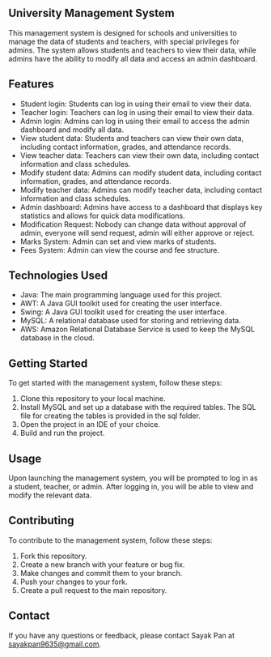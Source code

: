 ## University Management System

This management system is designed for schools and universities to manage the data of students and teachers, with special privileges for admins. The system allows students and teachers to view their data, while admins have the ability to modify all data and access an admin dashboard.

## Features

- Student login: Students can log in using their email to view their data.
- Teacher login: Teachers can log in using their email to view their data.
- Admin login: Admins can log in using their email to access the admin dashboard and modify all data.
- View student data: Students and teachers can view their own data, including contact information, grades, and attendance records.
- View teacher data: Teachers can view their own data, including contact information and class schedules.
- Modify student data: Admins can modify student data, including contact information, grades, and attendance records.
- Modify teacher data: Admins can modify teacher data, including contact information and class schedules.
- Admin dashboard: Admins have access to a dashboard that displays key statistics and allows for quick data modifications.
- Modification Request: Nobody can change data without approval of admin, everyone will send request, admin will either approve or reject.
- Marks System: Admin can set and view marks of students.
- Fees System: Admin can view the course and fee structure.

## Technologies Used

- Java: The main programming language used for this project.
- AWT: A Java GUI toolkit used for creating the user interface.
- Swing: A Java GUI toolkit used for creating the user interface.
- MySQL: A relational database used for storing and retrieving data.
- AWS: Amazon Relational Database Service is used to keep the MySQL database in the cloud.

## Getting Started

To get started with the management system, follow these steps:

1. Clone this repository to your local machine.
2. Install MySQL and set up a database with the required tables. The SQL file for creating the tables is provided in the sql folder.
3. Open the project in an IDE of your choice.
4. Build and run the project.

## Usage

Upon launching the management system, you will be prompted to log in as a student, teacher, or admin. After logging in, you will be able to view and modify the relevant data.

## Contributing

To contribute to the management system, follow these steps:

1. Fork this repository.
2. Create a new branch with your feature or bug fix.
3. Make changes and commit them to your branch.
4. Push your changes to your fork.
5. Create a pull request to the main repository.

## Contact

If you have any questions or feedback, please contact Sayak Pan at sayakpan9635@gmail.com.
